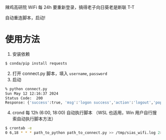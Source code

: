 辣鸡高研院 WiFi 每 24h 要重新登录，搞得老子向日葵老是断联 T-T

自动重连脚本，启动!

# 使用方法
1. 安装依赖
```bash
$ conda/pip install requests
```
2. 打开 connect.py 脚本，填入 `username`, `password`
3. 启动
```bash
% python connect.py
Sun May 12 12:16:37 2024
Status Code:  200
Response: {'success':true, 'msg':'logon success','action':'logout','pop':0,'userName':'xxxxxxxxxxxx','location':'http://2.2.2.3/ac_portal/proxy.html?type=logout'}
```
4. crond 每 12h (6:00, 18:00) 自动执行脚本 （WSL 也适用，Win 用户自行搜索自动执行脚本方法）
 ```bash
$ crontab -e
0 6,18 * * * path_to_python path_to_connect.py >> /tmp/sias_wifi.log 2>&1
 ```

